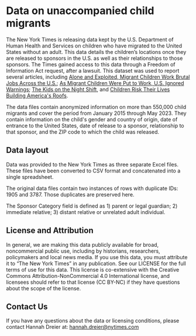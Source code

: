 # Data on unaccompanied child migrants

The New York Times is releasing data kept by the U.S. Department of Human Health and Services on children who have migrated to the United States without an adult. This data details the children’s locations once they are released to sponsors in the U.S. as well as their relationships to those sponsors. The Times gained access to this data through a Freedom of Information Act request, after a lawsuit. This dataset was used to report several articles, including [Alone and Exploited, Migrant Children Work Brutal Jobs Across the U.S.](https://www.nytimes.com/2023/02/25/us/unaccompanied-migrant-child-workers-exploitation.html); [As Migrant Children Were Put to Work, U.S. Ignored Warnings](https://www.nytimes.com/2023/04/17/us/politics/migrant-child-labor-biden.html); [The Kids on the Night Shift](https://www.nytimes.com/2023/09/18/magazine/child-labor-dangerous-jobs.html), and [Children Risk Their Lives Building America's Roofs](https://www.nytimes.com/interactive/2023/12/14/us/roofing-children-immigrants.html).

The data files contain anonymized information on more than 550,000 child migrants and cover the period from January 2015 through May 2023. They contain information on the child's gender and country of origin, date of entrance to the United States, date of release to a sponsor, relationship to that sponsor, and the ZIP code to which the child was released.

## Data layout

Data was provided to the New York Times as three separate Excel files. These files have been converted to CSV format and concatenated into a single spreadsheet. 

The original data files contain two instances of rows with duplicate IDs: 1905 and 3787. Those duplicates are preserved here.

The Sponsor Category field is defined as 1) parent or legal guardian; 2) immediate relative; 3) distant relative or unrelated adult individual.


## License and Attribution

In general, we are making this data publicly available for broad, noncommercial public use, including by historians, researchers, policymakers and local news media. If you use this data, you must attribute it to “The New York Times” in any publication. See our LICENSE for the full terms of use for this data. This license is co-extensive with the Creative Commons Attribution-NonCommercial 4.0 International license, and licensees should refer to that license (CC BY-NC) if they have questions about the scope of the license.

## Contact Us

If you have any questions about the data or licensing conditions, please contact Hannah Dreier at: hannah.dreier@nytimes.com
